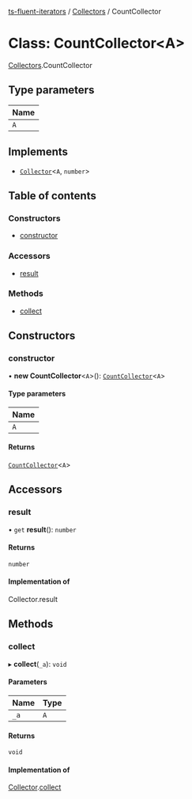 [ts-fluent-iterators](../README.md) / [Collectors](../modules/Collectors.md) / CountCollector

# Class: CountCollector\<A\>

[Collectors](../modules/Collectors.md).CountCollector

## Type parameters

| Name |
| :------ |
| `A` |

## Implements

- [`Collector`](../interfaces/Collectors.Collector.md)\<`A`, `number`\>

## Table of contents

### Constructors

- [constructor](Collectors.CountCollector.md#constructor)

### Accessors

- [result](Collectors.CountCollector.md#result)

### Methods

- [collect](Collectors.CountCollector.md#collect)

## Constructors

### constructor

• **new CountCollector**\<`A`\>(): [`CountCollector`](Collectors.CountCollector.md)\<`A`\>

#### Type parameters

| Name |
| :------ |
| `A` |

#### Returns

[`CountCollector`](Collectors.CountCollector.md)\<`A`\>

## Accessors

### result

• `get` **result**(): `number`

#### Returns

`number`

#### Implementation of

Collector.result

## Methods

### collect

▸ **collect**(`_a`): `void`

#### Parameters

| Name | Type |
| :------ | :------ |
| `_a` | `A` |

#### Returns

`void`

#### Implementation of

[Collector](../interfaces/Collectors.Collector.md).[collect](../interfaces/Collectors.Collector.md#collect)
